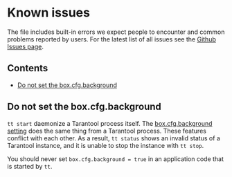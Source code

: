 # Known issues

The file includes built-in errors we expect people to encounter and common
problems reported by users. For the latest list of all issues see
the [Github Issues page](https://github.com/tarantool/tt/issues).

## Contents

- [Do not set the box.cfg.background](#do-not-set-the-boxcfgbackground)

## Do not set the box.cfg.background

`tt start` daemonize a Tarantool process itself. The [box.cfg.background
setting][cfg-background] does the same thing from a Tarantool process. These
features conflict with each other. As a result, `tt status` shows an invalid
status of a Tarantool instance, and it is unable to stop the instance
with `tt stop`.

You should never set `box.cfg.background = true` in an application code that
is started by `tt`.

[cfg-background]: https://www.tarantool.io/en/doc/latest/reference/configuration/#confval-background

